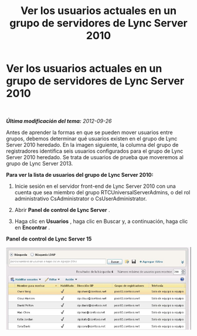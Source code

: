 ﻿---
title: Ver los usuarios actuales en un grupo de servidores de Lync Server 2010
TOCTitle: Ver los usuarios actuales en un grupo de servidores de Lync Server 2010
ms:assetid: c0986800-8ee4-4d50-9e9c-39f7c4e67bed
ms:mtpsurl: https://technet.microsoft.com/es-es/library/JJ721870(v=OCS.15)
ms:contentKeyID: 49889662
ms.date: 01/07/2017
mtps_version: v=OCS.15
ms.translationtype: HT
---

# Ver los usuarios actuales en un grupo de servidores de Lync Server 2010

 

_**Última modificación del tema:** 2012-09-26_

Antes de aprender la formas en que se pueden mover usuarios entre grupos, debemos determinar qué usuarios existen en el grupo de Lync Server 2010 heredado. En la imagen siguiente, la columna del grupo de registradores identifica seis usuarios configurados para el grupo de Lync Server 2010 heredado. Se trata de usuarios de prueba que moveremos al grupo de Lync Server 2013.

**Para ver la lista de usuarios del grupo de Lync Server 2010:**

1.  Inicie sesión en el servidor front-end de Lync Server 2010 con una cuenta que sea miembro del grupo RTCUniversalServerAdmins, o del rol administrativo CsAdministrator o CsUserAdministrator.

2.  Abrir **Panel de control de Lync Server** .

3.  Haga clic en **Usuarios** , haga clic en Buscar y, a continuación, haga clic en **Encontrar** .

**Panel de control de Lync Server 15**

![Panel de control de Lync Server, cuadro de diálogo Mover usuario](images/JJ721870.a2bce284-0392-4db3-9bb2-9f12699738e7(OCS.15).jpg "Panel de control de Lync Server, cuadro de diálogo Mover usuario")


